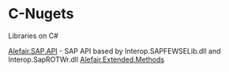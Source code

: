 # C-Nugets
Libraries on C#

[Alefair.SAP.API](https://github.com/Alefair/C-Nugets/tree/main/Alefair.SAP.API) - SAP API based by Interop.SAPFEWSELib.dll and Interop.SapROTWr.dll
[Alefair.Extended.Methods](https://github.com/Alefair/C-Nugets/tree/main/Alefair.Extended.Methods)
